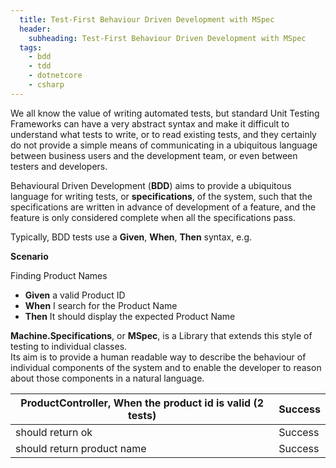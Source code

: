 ```yaml
---
  title: Test-First Behaviour Driven Development with MSpec
  header:
    subheading: Test-First Behaviour Driven Development with MSpec
  tags:
    - bdd
    - tdd
    - dotnetcore
    - csharp
---
```


We all know the value of writing automated tests, but standard Unit Testing Frameworks can have a very abstract syntax and make it difficult to understand what tests to write, or to read existing tests, and they certainly do not provide a simple means of communicating in a ubiquitous language between business users and the development team, or even between testers and developers.

Behavioural Driven Development (**BDD**) aims to provide a ubiquitous language for writing tests, or **specifications**, of the system, such that the specifications are written in advance of development of a feature, and the feature is only considered complete when all the specifications pass.

Typically, BDD tests use a **Given**, **When**, **Then** syntax, e.g.

**Scenario**

Finding Product Names

* **Given** a valid Product ID
* **When** I search for the Product Name
* **Then** It should display the expected Product Name

**Machine.Specifications**, or **MSpec**, is a Library that extends this style of testing to individual classes.  
Its aim is to provide a human readable way to describe the behaviour of individual components of the system and to enable the developer to reason about those components in a natural language.

| ProductController, When the product id is valid (2 tests) |Success |
| ---- | ---- |
|  should return ok | Success |
|  should return product name | Success |
